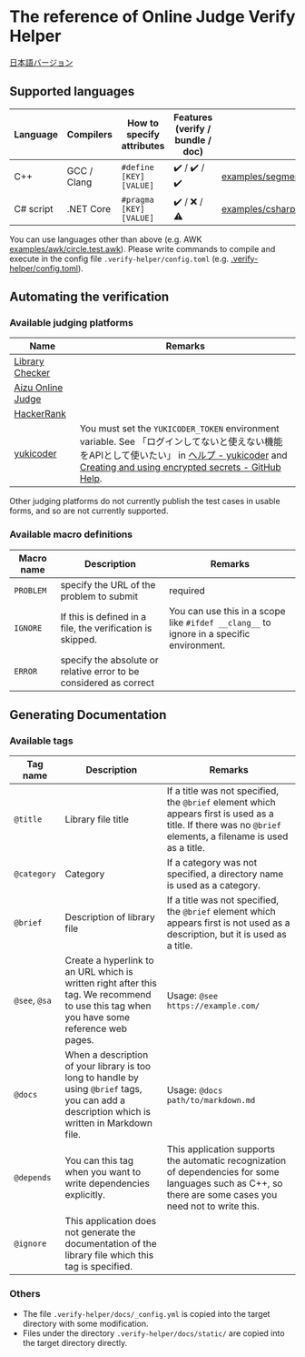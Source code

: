 # The reference of Online Judge Verify Helper

[日本語バージョン](https://kmyk.github.io/online-judge-verify-helper/document.ja.html)

## Supported languages

| Language | Compilers | How to specify attributes | Features (verify / bundle / doc) | Examples |
|---|---|---|---|---|
| C++ | GCC / Clang | `#define [KEY] [VALUE]` | :heavy_check_mark: / :heavy_check_mark: / :heavy_check_mark: | [examples/segment_tree.range_sum_query.test.cpp](https://github.com/kmyk/online-judge-verify-helper/blob/master/examples/segment_tree.range_sum_query.test.cpp) |
| C# script | .NET Core | `#pragma [KEY] [VALUE]` | :heavy_check_mark: / :x: / :warning: | [examples/csharpscript/segment_tree.range_sum_query.test.csx](https://github.com/kmyk/online-judge-verify-helper/blob/master/examples/csharpscript/segment_tree.range_sum_query.test.csx) |

You can use languages other than above (e.g. AWK [examples/awk/circle.test.awk](https://github.com/kmyk/online-judge-verify-helper/blob/master/examples/awk/circle.test.awk)). Please write commands to compile and execute in the config file `.verify-helper/config.toml` (e.g. [.verify-helper/config.toml](https://github.com/kmyk/online-judge-verify-helper/blob/master/.verify-helper/config.toml)).

## Automating the verification

### Available judging platforms

|Name|Remarks|
|---|---|
| [Library Checker](https://judge.yosupo.jp/) | |
| [Aizu Online Judge](https://onlinejudge.u-aizu.ac.jp/home) | |
| [HackerRank](https://www.hackerrank.com/) | |
| [yukicoder](https://yukicoder.me) | You must set the `YUKICODER_TOKEN` environment variable. See 「ログインしてないと使えない機能をAPIとして使いたい」 in [ヘルプ - yukicoder](https://yukicoder.me/help) and [Creating and using encrypted secrets - GitHub Help](https://help.github.com/en/actions/configuring-and-managing-workflows/creating-and-storing-encrypted-secrets). |

Other judging platforms do not currently publish the test cases in usable forms, and so are not currently supported.

### Available macro definitions

|Macro name|Description|Remarks|
|---|---|---|
| `PROBLEM` | specify the URL of the problem to submit | required |
| `IGNORE` | If this is defined in a file, the verification is skipped. | You can use this in a scope like `#ifdef __clang__` to ignore in a specific environment. |
| `ERROR` | specify the absolute or relative error to be considered as correct | |

## Generating Documentation

### Available tags

|Tag name|Description|Remarks|
|---|---|---|
| `@title` | Library file title | If a title was not specified, the `@brief` element which appears first is used as a title. If there was no `@brief` elements, a filename is used as a title. |
| `@category` | Category | If a category was not specified, a directory name is used as a category. |
| `@brief` | Description of library file | If a title was not specified, the `@brief` element which appears first is not used as a description, but it is used as a title. |
| `@see`, `@sa` | Create a hyperlink to an URL which is written right after this tag. We recommend to use this tag when you have some reference web pages. | Usage: `@see https://example.com/` |
| `@docs` | When a description of your library is too long to handle by using `@brief` tags, you can add a description which is written in Markdown file. | Usage: `@docs path/to/markdown.md` |
| `@depends` | You can this tag when you want to write dependencies explicitly. | This application supports the automatic recognization of dependencies for some languages such as C++, so there are some cases you need not to write this. |
| `@ignore` | This application does not generate the documentation of the library file which this tag is specified. |  |


### Others

-   The file `.verify-helper/docs/_config.yml` is copied into the target directory with some modification.
-   Files under the directory `.verify-helper/docs/static/` are copied into the target directory directly.
